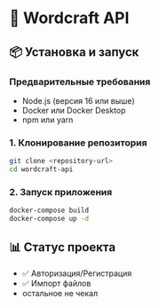 # 📝 Wordcraft API

## 📦 Установка и запуск

### Предварительные требования
- Node.js (версия 16 или выше)
- Docker или Docker Desktop
- npm или yarn

### 1. Клонирование репозитория
```bash
git clone <repository-url>
cd wordcraft-api
```

### 2. Запуск приложения
```bash
docker-compose build
docker-compose up -d
```

## 📊 Статус проекта

- ✅ Авторизация/Регистрация
- ✅ Импорт файлов
- остальное не чекал
